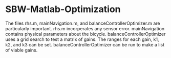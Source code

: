 # SBW-Matlab-Optimization

The files rhs.m, mainNavigation.m, and balanceControllerOptimizer.m are particularly important. 
rhs.m incorperates any sensor error. 
mainNavigation contains physical parameters about the bicycle.
balanceControllerOptimizer uses a grid search to test a matrix of gains. The ranges for each gain,
k1, k2, and k3 can be set. balanceControllerOptimizer can be run to make a list of viable gains.
